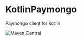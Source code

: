 # KotlinPaymongo
Paymongo client for kotlin

![Maven Central](https://img.shields.io/maven-central/v/io.github.ronjunevaldoz/kpaymongo-jvm?versionPrefix=1.0&versionSuffix=SNAPSHOT)